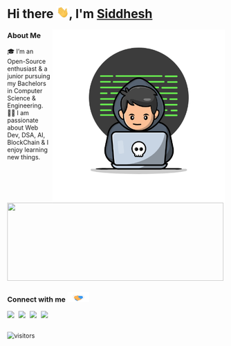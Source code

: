 # Hi there <img src="./assets/hi.gif" width="29px">, I'm [Siddhesh](https://github.com/siddheshJungade) 

<img src="./assets/devloper.gif" width="400px" align="right"></img>
### About Me 
🎓 I’m an Open-Source enthusiast & a junior pursuing my Bachelors in Computer Science & Engineering. </br>
👨‍💻  I am passionate about Web Dev, DSA, AI, BlockChain & I enjoy learning new things. </br> 

<a href="https://github.com/siddheshJungade">
  <img height="180em" width="500em" src="https://github-readme-stats.vercel.app/api?username=siddheshJungade&show_icons=true" />
</a>
 
<br />


### Connect with me <img src="./assets/handshake.gif" width="50px">
<a href="https://www.linkedin.com/in/siddhesh-jungade/" target="_blank">
  <img align="left" width="26px" src="https://image.flaticon.com/icons/png/512/174/174857.png"  />
</a>
<a href="https://twitter.com/siddheshjungade" target="_blank">
  <img align="left" width="26px" src="https://logodownload.org/wp-content/uploads/2014/09/twitter-logo-2-1.png" />
</a>
<a href="mailto:siddheshjungade007@gmail.com" target="_blank">
  <img align="left" width="26px" src="https://lh3.googleusercontent.com/0rpHlrX8IG77awQMuUZpQ0zGWT7HRYtpncsuRnFo6V3c8Lh2hPjXnEuhDDd-OsLz1vua4ld2rlUYFAaBYk-rZCODmi2eJlwUEVsZgg" />
</a>
<a href="https://brothepro.hashnode.dev/" target="_blank">
  <img align="left" width="26px" src="https://cdn.hashnode.com/res/hashnode/image/upload/v1611902473383/CDyAuTy75.png?auto=compress" />
</a>
<br />
<br />

![visitors](https://visitor-badge.laobi.icu/badge?page_id=siddheshJungade)
